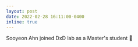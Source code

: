 ```yaml
---
layout: post
date: 2022-02-28 16:11:00-0400
inline: true
---
```


Sooyeon Ahn joined DxD lab as a Master's student 🎉